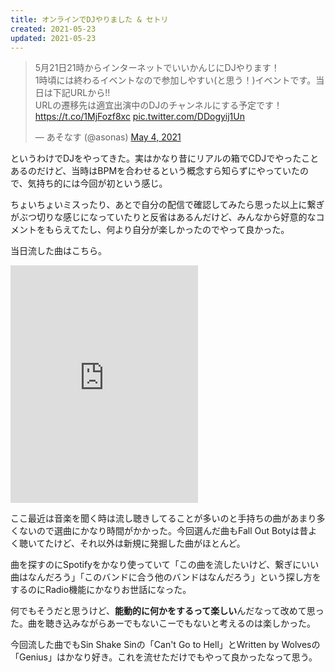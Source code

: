 ```yaml
---
title: オンラインでDJやりました & セトリ
created: 2021-05-23
updated: 2021-05-23
---
```


<blockquote class="twitter-tweet"><p lang="ja" dir="ltr">5月21日21時からインターネットでいいかんじにDJやります！<br>1時頃には終わるイベントなので参加しやすい(と思う！)イベントです。当日は下記URLから!!<br>URLの遷移先は適宜出演中のDJのチャンネルにする予定です！<a href="https://t.co/1MjFozf8xc">https://t.co/1MjFozf8xc</a> <a href="https://t.co/DDogyij1Un">pic.twitter.com/DDogyij1Un</a></p>&mdash; あそなす (@asonas) <a href="https://twitter.com/asonas/status/1389590588710789120?ref\_src=twsrc%5Etfw">May 4, 2021</a></blockquote> <script async src="https://platform.twitter.com/widgets.js" charset="utf-8"></script>

というわけでDJをやってきた。実はかなり昔にリアルの箱でCDJでやったことあるのだけど、当時はBPMを合わせるという概念すら知らずにやっていたので、気持ち的には今回が初という感じ。

ちょいちょいミスったり、あとで自分の配信で確認してみたら思った以上に繋ぎがぶつ切りな感じになっていたりと反省はあるんだけど、みんなから好意的なコメントをもらえてたし、何より自分が楽しかったのでやって良かった。

当日流した曲はこちら。

<iframe src="https://open.spotify.com/embed/playlist/5FgEiiZiVWghlDyYRs0m1D" width="300" height="380" frameborder="0" allowtransparency="true" allow="encrypted-media"></iframe>

ここ最近は音楽を聞く時は流し聴きしてることが多いのと手持ちの曲があまり多くないので選曲にかなり時間がかかった。今回選んだ曲もFall Out Botyは昔よく聴いてたけど、それ以外は新規に発掘した曲がほとんど。

曲を探すのにSpotifyをかなり使っていて「この曲を流したいけど、繋ぎにいい曲はなんだろう」「このバンドに合う他のバンドはなんだろう」という探し方をするのにRadio機能にかなりお世話になった。

何でもそうだと思うけど、**能動的に何かをするって楽しい**んだなって改めて思った。曲を聴き込みながらあーでもないこーでもないと考えるのは楽しかった。

今回流した曲でもSin Shake Sinの「Can't Go to Hell」とWritten by Wolvesの「Genius」はかなり好き。これを流せただけでもやって良かったなって思う。